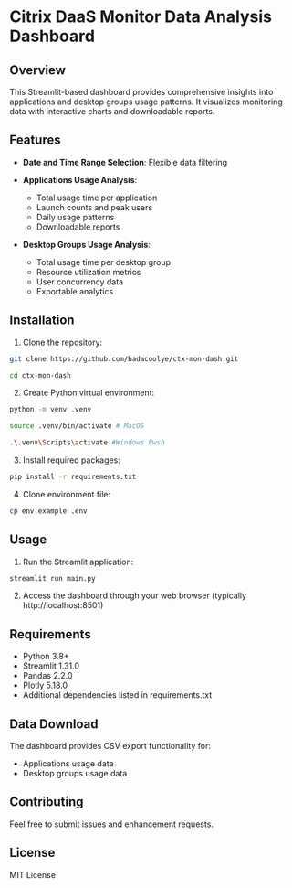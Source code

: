 # Citrix DaaS Monitor Data Analysis Dashboard

## Overview
This Streamlit-based dashboard provides comprehensive insights into applications and desktop groups usage patterns. It visualizes monitoring data with interactive charts and downloadable reports.

## Features
- **Date and Time Range Selection**: Flexible data filtering
- **Applications Usage Analysis**:
  - Total usage time per application
  - Launch counts and peak users
  - Daily usage patterns
  - Downloadable reports

- **Desktop Groups Usage Analysis**:
  - Total usage time per desktop group
  - Resource utilization metrics
  - User concurrency data
  - Exportable analytics

## Installation

1. Clone the repository:
```bash
git clone https://github.com/badacoolye/ctx-mon-dash.git

cd ctx-mon-dash
```
2. Create Python virtual environment:
```bash
python -m venv .venv

source .venv/bin/activate # MacOS

.\.venv\Scripts\activate #Windows Pwsh
```

3. Install required packages:
```bash
pip install -r requirements.txt
```

4. Clone environment file:
```bash
cp env.example .env
```

## Usage

1. Run the Streamlit application:
```bash
streamlit run main.py
```

2. Access the dashboard through your web browser (typically http://localhost:8501)

## Requirements
- Python 3.8+
- Streamlit 1.31.0
- Pandas 2.2.0
- Plotly 5.18.0
- Additional dependencies listed in requirements.txt

## Data Download
The dashboard provides CSV export functionality for:
- Applications usage data
- Desktop groups usage data

## Contributing
Feel free to submit issues and enhancement requests.

## License
MIT License